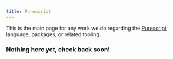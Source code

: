 ```yaml
---
title: Purescript
---
```


This is the main page for any work we do regarding the [Purescript](http://www.purescript.org) language, packages, or related tooling.

### Nothing here yet, check back soon!
<!--
- [Basic Purescript Integration with Webpack 2 & Angular 2](../../posts/purescript/purescript-wp2-ng2-ts)
-->
